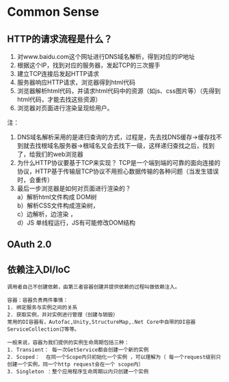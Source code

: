 # Common Sense

## HTTP的请求流程是什么？

1. 对www.baidu.com这个网址进行DNS域名解析，得到对应的IP地址
2. 根据这个IP，找到对应的服务器，发起TCP的三次握手
3. 建立TCP连接后发起HTTP请求
4. 服务器响应HTTP请求，浏览器得到html代码
5. 浏览器解析html代码，并请求html代码中的资源（如js、css图片等）（先得到html代码，才能去找这些资源）
6. 浏览器对页面进行渲染呈现给用户。

注：
1. DNS域名解析采用的是递归查询的方式，过程是，先去找DNS缓存->缓存找不到就去找根域名服务器->根域名又会去找下一级，这样递归查找之后，找到了，给我们的web浏览器
2. 为什么HTTP协议要基于TCP来实现？  TCP是一个端到端的可靠的面向连接的协议，HTTP基于传输层TCP协议不用担心数据传输的各种问题（当发生错误时，会重传）
3. 最后一步浏览器是如何对页面进行渲染的？    
    a）解析html文件构成 DOM树   
    b）解析CSS文件构成渲染树，  
    c）边解析，边渲染 ，  
    d）JS 单线程运行，JS有可能修改DOM结构

## OAuth 2.0

## 依赖注入DI/IoC

    调用者自己不创建依赖，由第三者容器创建并提供依赖的过程叫做依赖注入。

    容器：容器负责两件事情：
	1. 绑定服务与实例之间的关系
	2. 获取实例，并对实例进行管理（创建与销毁）
    常用的DI容器有，Autofac,Unity,StructureMap,.Net Core中自带的DI容器ServiceCollection订等等。

    一般来说，容器为我们提供的实例生命周期包括三种：
    1. Transient： 每一次GetService都会创建一个新的实例
	2. Scoped：  在同一个Scope内只初始化一个实例 ，可以理解为（ 每一个request级别只创建一个实例，同一个http request会在一个 scope内）
	3. Singleton ：整个应用程序生命周期以内只创建一个实例 
